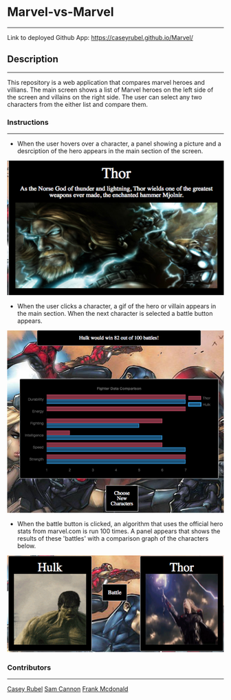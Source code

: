 # Marvel-vs-Marvel
---
Link to deployed Github App: https://caseyrubel.github.io/Marvel/

## Description
---
This repository is a web application that compares marvel heroes and villians. The main screen shows a list of Marvel heroes on the left side of the screen and villains on the right side. The user can select any two characters from the either list and compare them.

### Instructions
---
+ When the user hovers over a character, a panel showing a picture and a desrciption of the hero appears in the main section of the screen.

![img](https://github.com/Morecai/Marvel-vs-Marvel/blob/master/assets/images/SS2.png)

+ When the user clicks a character, a gif of the hero or villain appears in the main section. When the next character is selected a battle button appears.

![img](https://github.com/Morecai/Marvel-vs-Marvel/blob/master/assets/images/SS3.png)

+ When the battle button is clicked, an algorithm that uses the official hero stats from marvel.com is run 100 times. A panel appears that shows the results of these 'battles' with a comparison graph of the characters below.

![img](https://github.com/Morecai/Marvel-vs-Marvel/blob/master/assets/images/SS4.png)

### Contributors
---
[Casey Rubel](https://github.com/caseyrubel)
[Sam Cannon]()
[Frank Mcdonald](https://github.com/Morecai)
